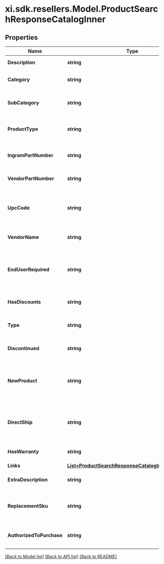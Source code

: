 # xi.sdk.resellers.Model.ProductSearchResponseCatalogInner

## Properties

Name | Type | Description | Notes
------------ | ------------- | ------------- | -------------
**Description** | **string** | The description of the product. | [optional] 
**Category** | **string** | The category of the product. Example: Displays. | [optional] 
**SubCategory** | **string** | The sub category for the product. Example: ComputernMonitors. | [optional] 
**ProductType** | **string** | The product type of the product. Example: LCD Monitors. | [optional] 
**IngramPartNumber** | **string** | The Unique IngramMicro part number for the product. | [optional] 
**VendorPartNumber** | **string** | The vendor part number for the product. | [optional] 
**UpcCode** | **string** | The UPC code for the product. Consists of 12 numeric digits that are uniquly assigned to each trade item. | [optional] 
**VendorName** | **string** | The name of the vendor/manufacturer of the product. | [optional] 
**EndUserRequired** | **string** | Indicates whether the contact information for the end user/customer is required, which determines pricing and discounts. | [optional] 
**HasDiscounts** | **string** | Specifies if there are discounts available for the product. | [optional] 
**Type** | **string** | The SKU type of product. One of Physical, Digital, or Any. | [optional] 
**Discontinued** | **string** | Indicates if the product has been discontinued. | [optional] 
**NewProduct** | **string** | Indicates if the product is new. For digital products, newer than 10 days. For physical products, newer than 150 days. | [optional] 
**DirectShip** | **string** | Indicates if the product will be shipped directly to the reseller or end user from the vendor/manufacturer. | [optional] 
**HasWarranty** | **string** | Indicates if the product has a warranty. | [optional] 
**Links** | [**List&lt;ProductSearchResponseCatalogInnerLinksInner&gt;**](ProductSearchResponseCatalogInnerLinksInner.md) |  | [optional] 
**ExtraDescription** | **string** | The extended description of the product. | [optional] 
**ReplacementSku** | **string** | Identifies a SKU that is a comparable subsititution of the current SKU if available. | [optional] 
**AuthorizedToPurchase** | **string** | It is true when it exists in matched queries field of ealstic search API. | [optional] 

[[Back to Model list]](../README.md#documentation-for-models) [[Back to API list]](../README.md#documentation-for-api-endpoints) [[Back to README]](../README.md)

